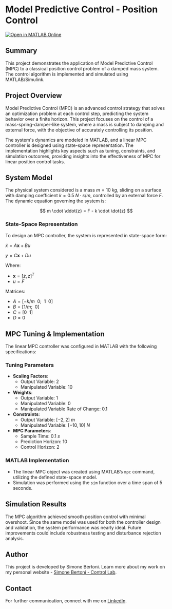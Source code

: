 # Model Predictive Control - Position Control

[![Open in MATLAB Online](https://www.mathworks.com/images/responsive/global/open-in-matlab-online.svg)](https://matlab.mathworks.com/open/github/v1?repo=simorxb/position_control_mpc)

## Summary
This project demonstrates the application of Model Predictive Control (MPC) to a classical position control problem of a damped mass system. The control algorithm is implemented and simulated using MATLAB/Simulink.

## Project Overview
Model Predictive Control (MPC) is an advanced control strategy that solves an optimization problem at each control step, predicting the system behavior over a finite horizon. This project focuses on the control of a mass-spring-damper-like system, where a mass is subject to damping and external force, with the objective of accurately controlling its position.

The system's dynamics are modeled in MATLAB, and a linear MPC controller is designed using state-space representation. The implementation highlights key aspects such as tuning, constraints, and simulation outcomes, providing insights into the effectiveness of MPC for linear position control tasks.

## System Model
The physical system considered is a mass $m = 10 ~ kg$, sliding on a surface with damping coefficient $k = 0.5 ~ N \cdot s/m$, controlled by an external force $F$. The dynamic equation governing the system is:

$$
m \cdot \ddot{z} = F - k \cdot \dot{z}
$$

### State-Space Representation
To design an MPC controller, the system is represented in state-space form:

$\dot{x} = A \mathbf{x} + B u$

$y = C \mathbf{x} + D u$

Where:
- $\mathbf{x} = [\dot{z}, z]^T$
- $u = F$

Matrices:
- $A = \left[ -k/m ~~ 0; ~~ 1 ~~ 0 \right]$
- $B = \left[ 1/m ; ~~ 0 \right]$
- $C = \left[ 0 ~~ 1 \right]$
- $D = 0$

## MPC Tuning & Implementation
The linear MPC controller was configured in MATLAB with the following specifications:

### Tuning Parameters
- **Scaling Factors**:
  - Output Variable: 2
  - Manipulated Variable: 10
- **Weights**:
  - Output Variable: 1
  - Manipulated Variable: 0
  - Manipulated Variable Rate of Change: 0.1
- **Constraints**:
  - Output Variable: $[-2, 2] ~ m$
  - Manipulated Variable: $[-10, 10] ~ N$
- **MPC Parameters**:
  - Sample Time: $0.1 ~ s$
  - Prediction Horizon: 10
  - Control Horizon: 2

### MATLAB Implementation
- The linear MPC object was created using MATLAB’s `mpc` command, utilizing the defined state-space model.
- Simulation was performed using the `sim` function over a time span of 5 seconds.

## Simulation Results
The MPC algorithm achieved smooth position control with minimal overshoot. Since the same model was used for both the controller design and validation, the system performance was nearly ideal. Future improvements could include robustness testing and disturbance rejection analysis.

## Author
This project is developed by Simone Bertoni. Learn more about my work on my personal website - [Simone Bertoni - Control Lab](https://simonebertonilab.com/).

## Contact
For further communication, connect with me on [LinkedIn](https://www.linkedin.com/in/simone-bertoni-control-eng/).
